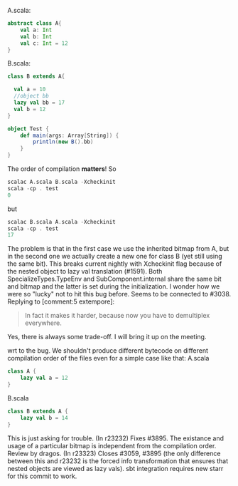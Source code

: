 A.scala:
```scala
abstract class A{
    val a: Int
    val b: Int
    val c: Int = 12
}
```
B.scala:
```scala
class B extends A{

  val a = 10
  //object bb
  lazy val bb = 17
  val b = 12
}

object Test {
    def main(args: Array[String]) {
        println(new B().bb)
    }
}
```
The order of compilation **matters**! So
```scala
scalac A.scala B.scala -Xcheckinit
scala -cp . test
0
```
but 
```scala
scalac B.scala A.scala -Xcheckinit
scala -cp . test
17
```

The problem is that in the first case we use the inherited bitmap from A, but in the second one we actually create a new one for class B (yet still using the same bit).
This breaks current nightly with Xcheckinit flag because of the nested object to lazy val translation (#1591). Both SpecializeTypes.TypeEnv and SubComponent.internal share the same bit and bitmap and the latter is set during the initialization.
I wonder how we were so "lucky" not to hit this bug before.
Seems to be connected to #3038.
Replying to [comment:5 extempore]:
> In fact it makes it harder, because now you have to demultiplex everywhere.

Yes, there is always some trade-off. I will bring it up on the meeting. 

wrt to the bug. We shouldn't produce different bytecode on different compilation order of the files even for a simple case like that:
A.scala
```scala
class A {
    lazy val a = 12
}
```
B.scala
```scala
class B extends A {
    lazy val b = 14
}
```
This is just asking for trouble.
(In r23232) Fixes #3895. The existance and usage of a particular bitmap is independent from the compilation order. Review by dragos.
(In r23323) Closes #3059, #3895 (the only difference between this and r23232 is the forced info transformation that ensures that nested objects are viewed as lazy vals). sbt integration requires new starr for this commit to work.

